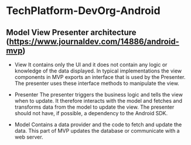 # TechPlatform-DevOrg-Android

## Model View Presenter architecture (https://www.journaldev.com/14886/android-mvp)

- View
It contains only the UI and it does not contain any logic or knowledge of the data displayed.
In typical implementations the view components in MVP exports an interface that is used by the Presenter.
The presenter uses these interface methods to manipulate the view.

- Presenter
The presenter triggers the business logic and tells the view when to update.
It therefore interacts with the model and fetches and transforms data from the model to update the view.
The presenter should not have, if possible, a dependency to the Android SDK.

- Model
Contains a data provider and the code to fetch and update the data.
This part of MVP updates the database or communicate with a web server.
